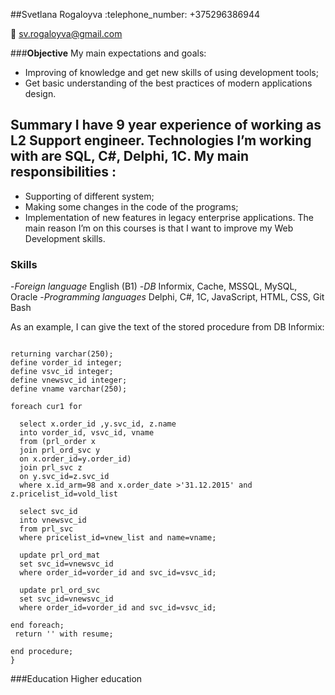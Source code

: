 ##Svetlana Rogaloyva
:telephone_number: +375296386944

:email: sv.rogaloyva@gmail.com

###**Objective**
My main expectations and goals:

* Improving of knowledge and get new skills of using development tools;
* Get basic understanding of the best practices of modern applications design.
## Summary I have 9 year experience of working as L2 Support engineer. Technologies I’m working with are SQL, C#, Delphi, 1C. My main responsibilities :

* Supporting of different system;
* Making some changes in the code of the programs;
* Implementation of new features in legacy enterprise applications.
The main reason I’m on this courses is that I want to improve my Web Development skills.

### Skills

-*Foreign language*	English (B1)
-*DB*	Informix, Cache, MSSQL, MySQL, Oracle
-*Programming languages*	Delphi, C#, 1C, JavaScript, HTML, CSS, Git Bash

As an example, I can give the text of the stored procedure from DB Informix: 

```CREATE PROCEDURE upd(vold_list integer, vnew_list integer)

returning varchar(250);
define vorder_id integer;
define vsvc_id integer;
define vnewsvc_id integer;
define vname varchar(250);

foreach cur1 for

  select x.order_id ,y.svc_id, z.name
  into vorder_id, vsvc_id, vname 
  from (prl_order x 
  join prl_ord_svc y
  on x.order_id=y.order_id)
  join prl_svc z
  on y.svc_id=z.svc_id
  where x.id_arm=98 and x.order_date >'31.12.2015' and z.pricelist_id=vold_list
  
  select svc_id 
  into vnewsvc_id
  from prl_svc
  where pricelist_id=vnew_list and name=vname;
  
  update prl_ord_mat
  set svc_id=vnewsvc_id
  where order_id=vorder_id and svc_id=vsvc_id;

  update prl_ord_svc
  set svc_id=vnewsvc_id
  where order_id=vorder_id and svc_id=vsvc_id;

end foreach;
 return '' with resume;

end procedure;
}
```
###Education
Higher education